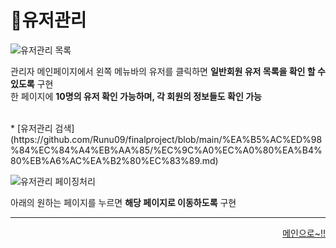 # 📌유저관리   

![유저관리 목록](https://user-images.githubusercontent.com/105382798/182324946-0d031f80-64b0-4a64-83f6-a20a5bcb61be.png)

관리자 메인페이지에서 왼쪽 메뉴바의 유저를 클릭하면 **일반회원 유저 목록을 확인 할 수 있도록** 구현<br>
한 페이지에 **10명의 유저 확인 가능하며, 각 회원의 정보들도 확인 가능**

<br>
* [유저관리 검색](https://github.com/Runu09/finalproject/blob/main/%EA%B5%AC%ED%98%84%EC%84%A4%EB%AA%85/%EC%9C%A0%EC%A0%80%EA%B4%80%EB%A6%AC%EA%B2%80%EC%83%89.md)


<br>

![유저관리 페이징처리](https://user-images.githubusercontent.com/105382798/182327716-ec1f391a-7f94-4296-b527-ecc3c488d708.png)

아래의 원하는 페이지를 누르면 **해당 페이지로 이동하도록** 구현

***
<div align="right">   
  
[메인으로~!!](https://github.com/Runu09/finalproject/blob/main/%EA%B5%AC%ED%98%84%EC%84%A4%EB%AA%85/%EA%B4%80%EB%A6%AC%EC%9E%90%20%EB%A9%94%EC%9D%B8.md)   

</div>
